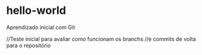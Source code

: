 # hello-world
Aprendizado inicial com Git

//Teste inicial para avaliar como funcionam os branchs
//e commits de volta para o repositório
